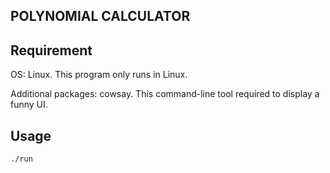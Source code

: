 <h2>POLYNOMIAL CALCULATOR</h2>

## Requirement
OS: Linux.
This program only runs in Linux.

Additional packages: cowsay.
This command-line tool required to display a funny UI.

## Usage
```bash
./run
```
